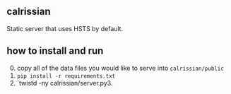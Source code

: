 ## calrissian

Static server that uses HSTS by default.

## how to install and run
0. copy all of the data files you would like to serve into `calrissian/public`
1. `pip install -r requirements.txt`
2. `twistd -ny calrissian/server.py3.
